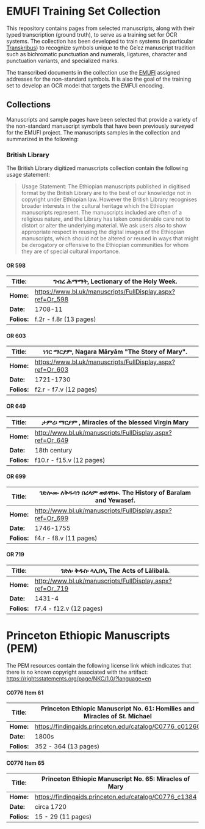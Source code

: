 # EMUFI Training Set Collection
This repository contains pages from selected manuscripts, along with their typed transcription (ground truth), to serve as a training set for OCR systems. The collection has been developed to train systems (in particular [Transkribus](https://readcoop.eu/transkribus/)) to recognize symbols unique to the Geʾez manuscript tradition such as bichromatic punctuation and numerals, ligatures, character and punctuation variants, and specialized marks.

The transcribed documents in the collection use the [EMUFI](https://github.com/geezorg/emufi/) assigned addresses for the non-standard symbols.  It is also the goal of the training set to develop an OCR model that targets the EMFUI encoding.

## Collections
Manuscripts and sample pages have been selected that provide a variety of the non-standard manuscript symbols that have been previously surveyed for the EMUFI project. The manuscripts samples in the collection and summarized in the following:

### British Library
The British Library digitized manuscripts collection contain the following usage statement:

> Usage Statement: The Ethiopian manuscripts published in digitised format by the British Library are to the best of our knowledge not in copyright under Ethiopian law. However the British Library recognises broader interests in the cultural heritage which the Ethiopian manuscripts represent. The manuscripts included are often of a religious nature, and the Library has taken considerable care not to distort or alter the underlying material. We ask users also to show appropriate respect in reusing the digital images of the Ethiopian manuscripts, which should not be altered or reused in ways that might be derogatory or offensive to the Ethiopian communities for whom they are of special cultural importance.

#### OR 598
**Title:**  | ግብረ ሕማማት, Lectionary of the Holy Week.
------------|---------------------------------
**Home:**   | <https://www.bl.uk/manuscripts/FullDisplay.aspx?ref=Or_598>
**Date:**   | 1708-11
**Folios:** | f.2r - f.8r (13 pages)


#### OR 603
**Title:**  | ነገር ማርያም, Nagara Māryām "The Story of Mary".
------------|---------------------------------
**Home:**   | <https://www.bl.uk/manuscripts/FullDisplay.aspx?ref=Or_603>
**Date:**   | 1721-1730
**Folios:** | f2.r - f7.v (12 pages)

#### OR 649
**Title:**  | ታምረ፡ ማርያም , Miracles of the blessed Virgin Mary
------------|---------------------------------
**Home:**   | <http://www.bl.uk/manuscripts/FullDisplay.aspx?ref=Or_649>
**Date:**   | 18th century
**Folios:** | f10.r - f15.v (12 pages)


#### OR 699
**Title:**  | ገድሎሙ ለቅዱሳን በረላም ወይዋስፉ. The History of Baralam and Yewasef.
------------|---------------------------------
**Home:**   | <http://www.bl.uk/manuscripts/FullDisplay.aspx?ref=Or_699>
**Date:**   | 1746-1755
**Folios:** | f4.r - f8.v (11 pages)


#### OR 719
**Title:**  | ገድለ፡ ቅዱስ፡ ላሊበላ, The Acts of Lālibalā.
------------|---------------------------------
**Home:**   | <http://www.bl.uk/manuscripts/FullDisplay.aspx?ref=Or_719>
**Date:**   | 1431-4
**Folios:** | f7.4 - f12.v (12 pages)


# Princeton Ethiopic Manuscripts (PEM)
The PEM resources contain the following license link which indicates that there is no known copyright associated with the artifact: <https://rightsstatements.org/page/NKC/1.0/?language=en>

#### C0776 Item 61
**Title:**  | Princeton Ethiopic Manuscript No. 61: Homilies and Miracles of St. Michael
------------|---------------------------------
**Home:**   | <https://findingaids.princeton.edu/catalog/C0776_c01260>
**Date:**   | 1800s
**Folios:** | 352 - 364 (13 pages)

#### C0776 Item 65
**Title:**  | Princeton Ethiopic Manuscript No. 65: Miracles of Mary
------------|---------------------------------
**Home:**   | <https://findingaids.princeton.edu/catalog/C0776_c1384>
**Date:**   | circa 1720
**Folios:** | 15 - 29 (11 pages)
